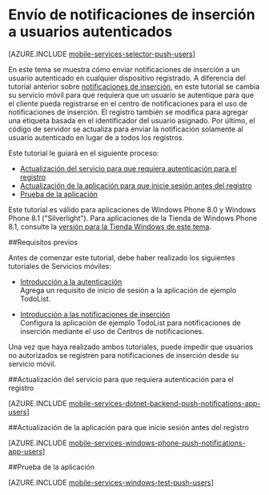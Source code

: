 ﻿<properties pageTitle="Envío de notificaciones de inserción a usuarios autenticados" description="Obtenga información acerca de cómo enviar notificaciones de inserción a específicos" services="mobile-services, notification-hubs" documentationCenter="windows" authors="ggailey777" manager="dwrede" editor=""/>

<tags ms.service="mobile-services" ms.workload="mobile" ms.tgt_pltfrm="mobile-windows-phone" ms.devlang="dotnet" ms.topic="article" ms.date="09/29/2014" ms.author="glenga"/>

# Envío de notificaciones de inserción a usuarios autenticados

[AZURE.INCLUDE [mobile-services-selector-push-users](../includes/mobile-services-selector-push-users.md)]

En este tema se muestra cómo enviar notificaciones de inserción a un usuario autenticado en cualquier dispositivo registrado. A diferencia del tutorial anterior sobre [notificaciones de inserción][Introducción a las notificaciones de inserción], en este tutorial se cambia su servicio móvil para que requiera que un usuario se autentique para que el cliente pueda registrarse en el centro de notificaciones para el uso de notificaciones de inserción. El registro también se modifica para agregar una etiqueta basada en el identificador del usuario asignado. Por último, el código de servidor se actualiza para enviar la notificación solamente al usuario autenticado en lugar de a todos los registros.

Este tutorial le guiará en el siguiente proceso:

+ [Actualización del servicio para que requiera autenticación para el registro]
+ [Actualización de la aplicación para que inicie sesión antes del registro]
+ [Prueba de la aplicación]
 
Este tutorial es válido para aplicaciones de Windows Phone 8.0 y Windows Phone 8.1 ("Silverlight"). Para aplicaciones de la Tienda de Windows Phone 8.1, consulte la [versión para la Tienda Windows de este tema](/es-es/documentation/articles/mobile-services-dotnet-backend-windows-store-dotnet-push-notifications-app-users).

##Requisitos previos 

Antes de comenzar este tutorial, debe haber realizado los siguientes tutoriales de Servicios móviles:

+ [Introducción a la autenticación]<br/>Agrega un requisito de inicio de sesión a la aplicación de ejemplo TodoList.

+ [Introducción a las notificaciones de inserción]<br/>Configura la aplicación de ejemplo TodoList para notificaciones de inserción mediante el uso de Centros de notificaciones. 

Una vez que haya realizado ambos tutoriales, puede impedir que usuarios no autorizados se registren para notificaciones de inserción desde su servicio móvil.

##<a name="register"></a>Actualización del servicio para que requiera autenticación para el registro

[AZURE.INCLUDE [mobile-services-dotnet-backend-push-notifications-app-users](../includes/mobile-services-dotnet-backend-push-notifications-app-users.md)] 

##<a name="update-app"></a>Actualización de la aplicación para que inicie sesión antes del registro

[AZURE.INCLUDE [mobile-services-windows-phone-push-notifications-app-users](../includes/mobile-services-windows-phone-push-notifications-app-users.md)] 


##<a name="test"></a>Prueba de la aplicación

[AZURE.INCLUDE [mobile-services-windows-test-push-users](../includes/mobile-services-windows-test-push-users.md)] 

<!---## <a name="next-steps"> </a>Pasos siguientes

En el siguiente tutorial, [Autorización en el servicio de los usuarios de Servicios móviles][Autorización de usuarios con scripts], usará el valor de identificador de usuario proporcionado por los Servicios móviles basado en un usuario autenticado para filtrar los datos que devuelven los Servicios móviles. Obtenga más información sobre cómo usar Servicios móviles con .NET en [Referencia conceptual de Servicios móviles con .NET]-->

<!-- Anchors. -->
[Actualización del servicio para que requiera autenticación para el registro]: #register
[Actualización de la aplicación para que inicie sesión antes del registro]: #update-app
[Prueba de la aplicación]: #test
[Pasos siguientes]:#next-steps


<!-- URLs. -->
[Introducción a la autenticación]: /es-es/documentation/articles/mobile-services-dotnet-backend-windows-phone-get-started-users/
[Introducción a las notificaciones de inserción]: /es-es/documentation/articles/mobile-services-dotnet-backend-windows-phone-get-started-push/

[Portal de administración de Azure]: https://manage.windowsazure.com/
[Referencia conceptual de Servicios móviles con .NET]: /es-es/develop/mobile/how-to-guides/work-with-net-client-library


<!--HONumber=42-->

